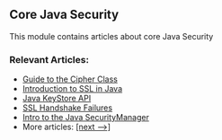 ## Core Java Security 

This module contains articles about core Java Security

### Relevant Articles: 

- [Guide to the Cipher Class](http://www.baeldung.com/java-cipher-class)
- [Introduction to SSL in Java](http://www.baeldung.com/java-ssl)
- [Java KeyStore API](http://www.baeldung.com/java-keystore)
- [SSL Handshake Failures](https://www.baeldung.com/java-ssl-handshake-failures)
- [Intro to the Java SecurityManager](https://www.baeldung.com/java-security-manager)
- More articles: [[next -->]](/core-java-modules/core-java-security-2)

